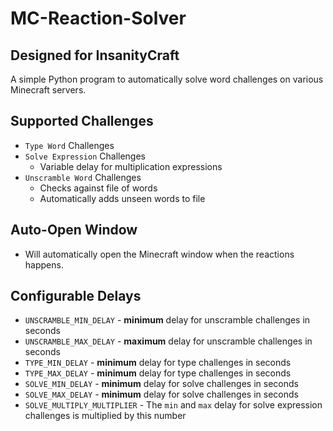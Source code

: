 # MC-Reaction-Solver
## Designed for InsanityCraft
A simple Python program to automatically solve word challenges on various Minecraft servers.

## Supported Challenges
- `Type Word` Challenges
- `Solve Expression` Challenges
  - Variable delay for multiplication expressions
- `Unscramble Word` Challenges
  - Checks against file of words
  - Automatically adds unseen words to file

## Auto-Open Window
- Will automatically open the Minecraft window when the reactions happens.

## Configurable Delays
- `UNSCRAMBLE_MIN_DELAY` - **minimum** delay for unscramble challenges in seconds
- `UNSCRAMBLE_MAX_DELAY` - **maximum** delay for unscramble challenges in seconds
- `TYPE_MIN_DELAY` - **minimum** delay for type challenges in seconds
- `TYPE_MAX_DELAY` - **minimum** delay for type challenges in seconds
- `SOLVE_MIN_DELAY` - **minimum** delay for solve challenges in seconds
- `SOLVE_MAX_DELAY` - **minimum** delay for solve challenges in seconds
- `SOLVE_MULTIPLY_MULTIPLIER` - The `min` and `max` delay for solve expression challenges is multiplied by this number
